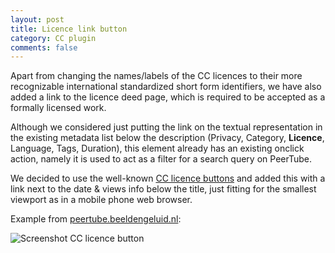 ```yaml
---
layout: post
title: Licence link button
category: CC plugin
comments: false
---
```


Apart from changing the names/labels of the CC licences to their more recognizable international standardized short form identifiers, we have also added a link to the licence deed page, which is required to be accepted as a formally licensed work.

Although we considered just putting the link on the textual representation in the existing metadata list below the description (Privacy, Category, **Licence**, Language, Tags, Duration), this element already has an existing onclick action, namely it is used to act as a filter for a search query on PeerTube.

We decided to use the well-known [CC licence buttons](https://licensebuttons.net/) and added this with a link next to the date & views info below the title, just fitting for the smallest viewport as in a mobile phone web browser.

Example from [peertube.beeldengeluid.nl](https://peertube.beeldengeluid.nl/w/gCFCSfx2HidXAZ94ujUPTy):

![Screenshot CC licence button](/extending-peertube/screenshots/screenshot_cc_linkbutton.png)
